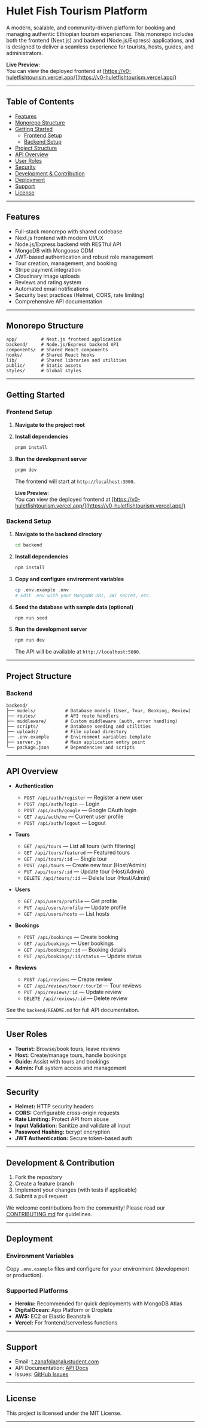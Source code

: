 # Hulet Fish Tourism Platform

A modern, scalable, and community-driven platform for booking and managing authentic Ethiopian  tourism experiences. This monorepo includes both the frontend (Next.js) and backend (Node.js/Express) applications, and is designed to deliver a seamless experience for tourists, hosts, guides, and administrators.


   **Live Preview**:  
   You can view the deployed frontend at [https://v0-huletfishtourism.vercel.app/](https://v0-huletfishtourism.vercel.app/)


---

## Table of Contents

- [Features](#features)
- [Monorepo Structure](#monorepo-structure)
- [Getting Started](#getting-started)
  - [Frontend Setup](#frontend-setup)
  - [Backend Setup](#backend-setup)
- [Project Structure](#project-structure)
- [API Overview](#api-overview)
- [User Roles](#user-roles)
- [Security](#security)
- [Development & Contribution](#development--contribution)
- [Deployment](#deployment)
- [Support](#support)
- [License](#license)

---

## Features

- Full-stack monorepo with shared codebase
- Next.js frontend with modern UI/UX
- Node.js/Express backend with RESTful API
- MongoDB with Mongoose ODM
- JWT-based authentication and robust role management
- Tour creation, management, and booking
- Stripe payment integration
- Cloudinary image uploads
- Reviews and rating system
- Automated email notifications
- Security best practices (Helmet, CORS, rate limiting)
- Comprehensive API documentation

---

## Monorepo Structure

```
app/         # Next.js frontend application
backend/     # Node.js/Express backend API
components/  # Shared React components
hooks/       # Shared React hooks
lib/         # Shared libraries and utilities
public/      # Static assets
styles/      # Global styles
```

---

## Getting Started

### Frontend Setup

1. **Navigate to the project root**
2. **Install dependencies**
   ```bash
   pnpm install
   ```
3. **Run the development server**
   ```bash
   pnpm dev
   ```
   The frontend will start at `http://localhost:3000`.

   **Live Preview**:  
   You can view the deployed frontend at [https://v0-huletfishtourism.vercel.app/](https://v0-huletfishtourism.vercel.app/)

### Backend Setup

1. **Navigate to the backend directory**
   ```bash
   cd backend
   ```
2. **Install dependencies**
   ```bash
   npm install
   ```
3. **Copy and configure environment variables**
   ```bash
   cp .env.example .env
   # Edit .env with your MongoDB URI, JWT secret, etc.
   ```
4. **Seed the database with sample data (optional)**
   ```bash
   npm run seed
   ```
5. **Run the development server**
   ```bash
   npm run dev
   ```
   The API will be available at `http://localhost:5000`.

---

## Project Structure

### Backend

```
backend/
├── models/           # Database models (User, Tour, Booking, Review)
├── routes/           # API route handlers
├── middleware/       # Custom middleware (auth, error handling)
├── scripts/          # Database seeding and utilities
├── uploads/          # File upload directory
├── .env.example      # Environment variables template
├── server.js         # Main application entry point
└── package.json      # Dependencies and scripts
```

---

## API Overview

- **Authentication**
  - `POST /api/auth/register` — Register a new user
  - `POST /api/auth/login` — Login
  - `POST /api/auth/google` — Google OAuth login
  - `GET /api/auth/me` — Current user profile
  - `POST /api/auth/logout` — Logout

- **Tours**
  - `GET /api/tours` — List all tours (with filtering)
  - `GET /api/tours/featured` — Featured tours
  - `GET /api/tours/:id` — Single tour
  - `POST /api/tours` — Create new tour (Host/Admin)
  - `PUT /api/tours/:id` — Update tour (Host/Admin)
  - `DELETE /api/tours/:id` — Delete tour (Host/Admin)

- **Users**
  - `GET /api/users/profile` — Get profile
  - `PUT /api/users/profile` — Update profile
  - `GET /api/users/hosts` — List hosts

- **Bookings**
  - `POST /api/bookings` — Create booking
  - `GET /api/bookings` — User bookings
  - `GET /api/bookings/:id` — Booking details
  - `PUT /api/bookings/:id/status` — Update status

- **Reviews**
  - `POST /api/reviews` — Create review
  - `GET /api/reviews/tour/:tourId` — Tour reviews
  - `PUT /api/reviews/:id` — Update review
  - `DELETE /api/reviews/:id` — Delete review

See the `backend/README.md` for full API documentation.

---

## User Roles

- **Tourist:** Browse/book tours, leave reviews
- **Host:** Create/manage tours, handle bookings
- **Guide:** Assist with tours and bookings
- **Admin:** Full system access and management

---

## Security

- **Helmet:** HTTP security headers
- **CORS:** Configurable cross-origin requests
- **Rate Limiting:** Protect API from abuse
- **Input Validation:** Sanitize and validate all input
- **Password Hashing:** bcrypt encryption
- **JWT Authentication:** Secure token-based auth

---

## Development & Contribution

1. Fork the repository
2. Create a feature branch
3. Implement your changes (with tests if applicable)
4. Submit a pull request

We welcome contributions from the community! Please read our [CONTRIBUTING.md](CONTRIBUTING.md) for guidelines.

---

## Deployment

### Environment Variables

Copy `.env.example` files and configure for your environment (development or production).

### Supported Platforms

- **Heroku:** Recommended for quick deployments with MongoDB Atlas
- **DigitalOcean:** App Platform or Droplets
- **AWS:** EC2 or Elastic Beanstalk
- **Vercel:** For frontend/serverless functions

---

## Support

- Email: [t.zanafola@alustudent.com](mailto:t.zanafola@alustudent.com)
- API Documentation: [API Docs](https://api.huletfish.com/docs)
- Issues: [GitHub Issues](https://github.com/hulet-fish-tourism/issues)

---

## License

This project is licensed under the MIT License.

---
